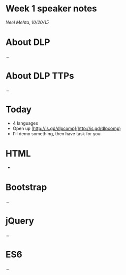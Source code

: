 # Week 1 speaker notes
_Neel Mehta, 10/20/15_

# About DLP
...

# About DLP TTPs
...

# Today
- 4 languages
- Open up [http://is.gd/dlpcomp](http://is.gd/dlpcomp)
- I'll demo something, then have task for you

# HTML
-

# Bootstrap
...

# jQuery
...

# ES6
...
